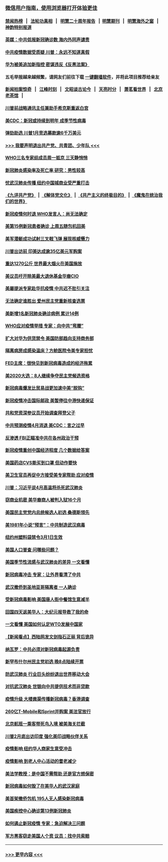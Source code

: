 ### [微信用户指南，使用浏览器打开体验更佳](https://github.com/gfw-breaker/banned-news1/blob/master/indexes/wechat-guide.md?t=0)
#### [禁闻热榜](热点新闻.md?t=0)  &nbsp;&nbsp;|&nbsp;&nbsp; [法轮功真相](https://github.com/gfw-breaker/truth/blob/master/README.md?t=0) &nbsp;&nbsp;|&nbsp;&nbsp; [明慧二十周年报告](https://github.com/gfw-breaker/mh-reports/blob/master/README.md?t=0) &nbsp;&nbsp;|&nbsp;&nbsp;[明慧期刊](https://github.com/gfw-breaker/mh-qikan) &nbsp;&nbsp;|&nbsp;&nbsp; [明慧海外之窗](https://github.com/gfw-breaker/mh-news/blob/master/README.md?t=0) &nbsp;&nbsp;|&nbsp;&nbsp; [神韵特别报道](https://github.com/gfw-breaker/mh-news/blob/master/shenyun.md?t=0)
#### [英媒：中共低报新冠确诊数 海内外同声谴责](../pages/nsc412/n11867421.md?t=02140855) 
#### [中共疫情数据受质疑 川普：永远不知道真假](../pages/nsc412/n11867195.md?t=02140855) 
#### [华为被美追加新指控 密谋违反《反黑法案》](../pages/nsc412/n11867191.md?t=02140855) 
#### 五毛举报越来越频繁，请网友们前往下载 [一键翻墙软件](https://github.com/gfw-breaker/ssr-accounts)，并将此项目推荐给亲友
#### [新闻拍案惊奇](https://github.com/gfw-breaker/banned-news1/blob/master/pages/link4.md) &nbsp;&nbsp;|&nbsp;&nbsp; [江峰时刻](https://github.com/gfw-breaker/banned-news1/blob/master/pages/link4.md) &nbsp;&nbsp;|&nbsp;&nbsp; [文昭谈古论今](https://github.com/gfw-breaker/banned-news1/blob/master/pages/link4.md) &nbsp;&nbsp;|&nbsp;&nbsp; [天亮时分](https://github.com/gfw-breaker/banned-news1/blob/master/pages/link4.md) &nbsp;&nbsp;|&nbsp;&nbsp; [萧茗看世界](https://github.com/gfw-breaker/banned-news1/blob/master/pages/link4.md) &nbsp;&nbsp;|&nbsp;&nbsp; [北京老茶馆](https://github.com/gfw-breaker/banned-news1/blob/master/pages/link4.md) &nbsp;&nbsp;|&nbsp;&nbsp; 
#### [川普前战略通讯主任兼助手希克斯重返白宫](../pages/nsc412/n11867104.md?t=02140855) 
#### [美CDC：新冠或持续到明年 成季节性病毒](../pages/nsc412/n11867279.md?t=02140855) 
#### [弹劾助选 川普1月竞选募款逾6千万美元](../pages/nsc412/n11866950.md?t=02140855) 
#### [>>> 我要声明退出共产党、共青团、少年队 <<<](https://github.com/begood0513/goodnews/blob/master/quit/letter.md) 
#### [WHO三名专家组成员周一抵京 三天静悄悄](../pages/nsc412/n11866947.md?t=02140855) 
#### [新冠肺炎感染率及死亡率 研究：男性较高](../pages/nsc412/n11866956.md?t=02140855) 
#### [忧武汉肺炎传播 纽约中国城商业受严重打击](../pages/nsc412/n11866902.md?t=02140855) 
#### [《九评共产党》](https://github.com/begood0513/9ping.md/blob/master/README.md) &nbsp;|&nbsp; [《解体党文化》](../../../../jtdwh.md/blob/master/README.md)  &nbsp;|&nbsp; [《共产主义的终极目的》](../../../../gczydzjmd.md/blob/master/README.md) &nbsp;|&nbsp; [《魔鬼在统治我们的世界》](../../../../mgztzwmdsj.md/blob/master/README.md) 
#### [新冠疫情何时退 WHO发言人：尚无法确定](../pages/nsc412/n11866864.md?t=02140855) 
#### [美第15例新冠患者确诊 上周五随包机回美](../pages/nsc412/n11866852.md?t=02140855) 
#### [美军潜艇成功试射三叉戟飞弹 展现核威慑力](../pages/nsc412/n11866046.md?t=02140855) 
#### [川普出访前 印美达成逾35亿美元军购案](../pages/nsc412/n11865444.md?t=02140855) 
#### [重达1270公斤 世界最大烟火在美国施放](../pages/nsc412/n11865198.md?t=02140855) 
#### [美议员吁开除美最大退休基金华裔CIO](../pages/nsc412/n11865230.md?t=02140855) 
#### [美屡提派专家赴华抗疫情 中共迟不批引关注](../pages/nsc412/n11864719.md?t=02140855) 
#### [无法确定谁胜出 爱州民主党重新核查选票](../pages/nsc412/n11864830.md?t=02140855) 
#### [美新增1名新冠肺炎确诊病例 累计14例](../pages/nsc412/n11864893.md?t=02140855) 
#### [WHO应对疫情举措 专家：向中共“弯腰”](../pages/nsc412/n11864727.md?t=02140855) 
#### [扩大对华为供货禁令 美国防部趋向支持商务部](../pages/nsc412/n11864773.md?t=02140855) 
#### [隔离病房成感染温床？方舱医院令美专家担忧](../pages/nsc412/n11864575.md?t=02140855) 
#### [FED主席：很快见到新冠病毒造成的经济拖累](../pages/nsc412/n11864507.md?t=02140855) 
#### [美2020大选：8人继续争夺民主党候选资格](../pages/nsc412/n11864327.md?t=02140855) 
#### [新冠病毒爆发比贸易战更加速中美“脱钩”](../pages/nsc412/n11864470.md?t=02140855) 
#### [新冠疫情冲击国际邮政 美暂停往中港快递保证](../pages/nsc412/n11864207.md?t=02140855) 
#### [共和党资深参议员开始调查拜登父子](../pages/nsc412/n11863984.md?t=02140855) 
#### [中共预测疫情4月消退 美CDC：言之过早](../pages/nsc412/n11864310.md?t=02140855) 
#### [反渗透 FBI正瞄准中共在各州政治干预](../pages/nsc412/n11864300.md?t=02140855) 
#### [新冠疫情重创中国经济程度 几个数据给答案](../pages/nsc412/n11864203.md?t=02140855) 
#### [美国药店CVS能买到口罩 但动作要快](../pages/nsc412/n11862438.md?t=02140855) 
#### [美卫生官员再促中方接受美专家帮助 应对疫情](../pages/nsc412/n11864043.md?t=02140855) 
#### [川普：习近平说4月高温将杀死武汉肺炎](../pages/nsc412/n11860814.md?t=02140855) 
#### [窃商业机密 美华裔商人被判入狱16个月](../pages/nsc412/n11863911.md?t=02140855) 
#### [美国民主党党内总统候选人初选 桑德斯领先](../pages/nsc412/n11863475.md?t=02140855) 
#### [美1981年小说“预言”：中共制造武汉病毒](../pages/nsc412/n11863306.md?t=02140855) 
#### [纽约州塑料袋禁令3月1日生效](../pages/nsc412/n11862832.md?t=02140855) 
#### [美国人口普查  问哪些问题？](../pages/nsc412/n11862808.md?t=02140855) 
#### [美国季节性流感与武汉肺炎的差异 一文看懂](../pages/nsc412/n11862428.md?t=02140855) 
#### [新冠病毒冲击 专家：让外界看清了中共](../pages/nsc412/n11862280.md?t=02140855) 
#### [武汉撤侨到圣地亚哥隔离者 一人确诊](../pages/nsc412/n11862460.md?t=02140855) 
#### [受新冠病毒影响 美国唐人街中餐馆生意减半](../pages/nsc412/n11861940.md?t=02140855) 
#### [回国四天返美华人：大纪元报导救了我的命](../pages/nsc412/n11862181.md?t=02140855) 
#### [一文看懂 美国如何认定WTO发展中国家](../pages/nsc412/n11862051.md?t=02140855) 
#### [【新闻看点】西陆网发文剑指石正丽 背后诡异](../pages/nsc412/n11861792.md?t=02140855) 
#### [纳瓦罗：中共必须对新冠病毒起源负责](../pages/nsc412/n11861810.md?t=02140855) 
#### [新罕布什尔州民主党初选 晚8点陆续开票](../pages/nsc412/n11861872.md?t=02140855) 
#### [防武汉肺炎 行业巨头纷纷退出世界移动大会](../pages/nsc412/n11861795.md?t=02140855) 
#### [对抗武汉肺炎 世银向中共提供技术而非贷款](../pages/nsc412/n11861652.md?t=02140855) 
#### [疫情升级 大楼粪渠传播新冠病毒？香港调查](../pages/nsc412/n11861556.md?t=02140855) 
#### [260亿T-Mobile和Sprint并购案 美法官放行](../pages/nsc412/n11861511.md?t=02140855) 
#### [北京航班一乘客带死鸟入境 被美海关拦截](../pages/nsc412/n11861317.md?t=02140855) 
#### [川普2月底出访印度 强化美印战略伙伴关系](../pages/nsc412/n11860557.md?t=02140855) 
#### [疫情影响  纽约华人商家生意受冲击](../pages/nsc412/n11860284.md?t=02140855) 
#### [疫情影响  到老人中心活动的耆老减少](../pages/nsc412/n11860199.md?t=02140855) 
#### [美法学教授：是中国不需帮助 还是官方想保密](../pages/nsc412/n11859492.md?t=02140855) 
#### [新冠病毒如何毁了在美华人的武汉家庭](../pages/nsc412/n11859524.md?t=02140855) 
#### [美首架撤侨包机 195人无人感染新冠病毒](../pages/nsc412/n11859908.md?t=02140855) 
#### [美国疾控中心确诊第13例新冠肺炎](../pages/nsc412/n11859966.md?t=02140855) 
#### [如何遏止新冠疫情 专家：急迫解决三问题](../pages/nsc412/n11859685.md?t=02140855) 
#### [军方黑客窃走美国人个资 议员：找中共索赔](../pages/nsc412/n11859371.md?t=02140855) 

----
#### [ >>> 更早内容 <<< ](../indexes/nsc412-earlier.md)
